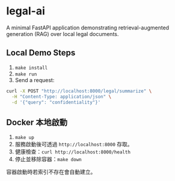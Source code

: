 # legal-ai

A minimal FastAPI application demonstrating retrieval-augmented generation (RAG) over local legal documents.

## Local Demo Steps

1. `make install`
2. `make run`
3. Send a request:

```bash
curl -X POST "http://localhost:8000/legal/summarize" \
  -H "Content-Type: application/json" \
  -d '{"query": "confidentiality"}'
```

## Docker 本地啟動

1. `make up`
2. 服務啟動後可透過 `http://localhost:8000` 存取。
3. 健康檢查：`curl http://localhost:8000/health`
4. 停止並移除容器：`make down`

容器啟動時若索引不存在會自動建立。
